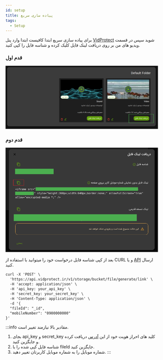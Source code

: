 ```yaml
---
id: setup
title: پیاده سازی سریع
tags:
  - Setup
---
```


برای پیاده سازی سریع ابتدا کافیست ابتدا وارد پنل
[VidProtect][]
شوید سپس در قسمت ویدیو های من بر روی دریافت لینک فایل کلیک کرده و شناسه فایل را کپی کنید.

### قدم اول

![Image](./img/03.jpg)

### قدم دوم

![Image](./img/02.jpg)

بعد از کپی شناسه فایل درخواست خود را میتوانید با استفاده از CURL و یا
[API][]
ارسال کنید.

```shell
curl -X 'POST' \
  'https://api.vidprotect.ir/v1/storage/bucket/file/generate/link' \
  -H 'accept: application/json' \
  -H 'api_key: your_api_key' \
  -H 'secret_key: your_secret_key' \
  -H 'Content-Type: application/json' \
  -d '{
  "fileId": "_id",
  "mobileNumber": "0900000000"
}'
```

:::info
مقادیر بالا نیازمند تغییر است.

1. بجای api_key و secret_key کلید های احراز هویت خود از
   این [آدرس][] دریافت کرده و جایگزین کنید.
2. شناسه فایل کپی شده را با fileId جایگزین کنید.
3. شماره موبایل را به شماره موبایل کاربرتان تغییر دهید.
   :::

[VidProtect]: https://vidprotect.ir/panel

[API]: ../developers/file/generate-link.md#نمونه-کد

[آدرس]: https://vidprotect.ir/panel/settings/security-settings